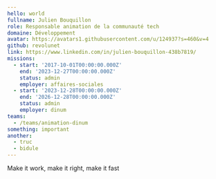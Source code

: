 ```yaml
---
hello: world
fullname: Julien Bouquillon
role: Responsable animation de la communauté tech
domaine: Développement
avatar: https://avatars1.githubusercontent.com/u/124937?s=460&v=4
github: revolunet
link: https://www.linkedin.com/in/julien-bouquillon-438b7819/
missions:
  - start: '2017-10-01T00:00:00.000Z'
    end: '2023-12-27T00:00:00.000Z'
    status: admin
    employer: affaires-sociales
  - start: '2023-12-28T00:00:00.000Z'
    end: '2026-12-28T00:00:00.000Z'
    status: admin
    employer: dinum
teams:
  - /teams/animation-dinum
something: important
another:
  - truc
  - bidule
---
```

Make it work, make it right, make it fast